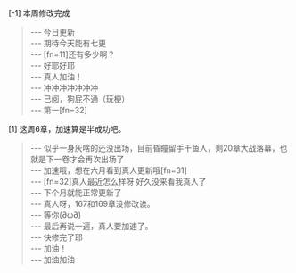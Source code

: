 
[-1] 本周修改完成
>--- 今日更新<br>
>--- 期待今天能有七更<br>
>--- [fn=11]还有多少啊？<br>
>--- 好耶好耶<br>
>--- 真人加油！<br>
>--- 冲冲冲冲冲冲冲<br>
>--- 已阅，狗屁不通（玩梗）<br>
>--- 第一[fn=32]<br>

[1] 这周6章，加速算是半成功吧。
>--- 似乎一身灰啥的还没出场，目前昏瞳留手干鱼人，剩20章大战落幕，也就是下一卷才会再次出场了<br>
>--- 加速哦，想在六月看到真人更新哦[fn=31]<br>
>--- [fn=32]真人最近怎么样呀  好久没来看我真人了<br>
>--- 下个月就能正常更新了<br>
>--- 真人呀，167和169章没修改诶。<br>
>--- 等你(∂ω∂)<br>
>--- 最后再说一遍，真人要加速了。<br>
>--- 快修完了耶<br>
>--- 加油！<br>
>--- 加油加油<br>
